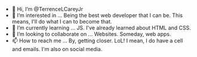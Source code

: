 - 👋 Hi, I’m @TerrenceLCareyJr
- 👀 I’m interested in ... Being the best web developer that I can be. This means, I'll do what I can to become that.
- 🌱 I’m currently learning ... JS. I've already learned about HTML and CSS. 
- 💞️ I’m looking to collaborate on ... Websites. Someday, web apps. 
- 📫 How to reach me ... By, getting closer. LoL! I mean, I do have a cell and emails. I'm also on social media. 

<!---
TerrenceLCareyJr/TerrenceLCareyJr is a ✨ special ✨ repository because its `README.md` (this file) appears on your GitHub profile.
You can click the Preview link to take a look at your changes.
--->
